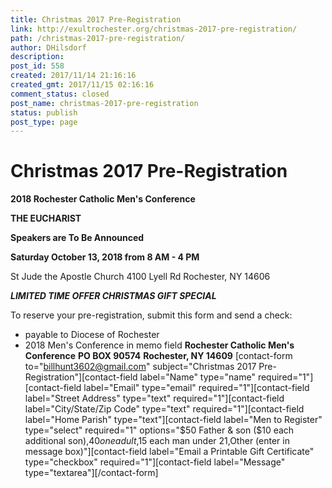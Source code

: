 ```yaml
---
title: Christmas 2017 Pre-Registration
link: http://exultrochester.org/christmas-2017-pre-registration/
path: /christmas-2017-pre-registration/
author: DHilsdorf
description: 
post_id: 558
created: 2017/11/14 21:16:16
created_gmt: 2017/11/15 02:16:16
comment_status: closed
post_name: christmas-2017-pre-registration
status: publish
post_type: page
---
```


# Christmas 2017 Pre-Registration

**2018 Rochester Catholic Men's Conference**

**THE EUCHARIST**

**Speakers are To Be Announced**

**Saturday October 13, 2018 from 8 AM - 4 PM**

St Jude the Apostle Church 4100 Lyell Rd Rochester, NY 14606 

*****LIMITED TIME OFFER CHRISTMAS GIFT SPECIAL*****

To reserve your pre-registration, submit this form and send a check: 

  * payable to Diocese of Rochester
  * 2018 Men's Conference in memo field
**Rochester Catholic Men's Conference** **PO BOX 90574** **Rochester, NY 14609** [contact-form to="billhunt3602@gmail.com" subject="Christmas 2017 Pre-Registration"][contact-field label="Name" type="name" required="1"][contact-field label="Email" type="email" required="1"][contact-field label="Street Address" type="text" required="1"][contact-field label="City/State/Zip Code" type="text" required="1"][contact-field label="Home Parish" type="text"][contact-field label="Men to Register" type="select" required="1" options="$50 Father & son ($10 each additional son),$40 one adult,$15 each man under 21,Other (enter in message box)"][contact-field label="Email a Printable Gift Certificate" type="checkbox" required="1"][contact-field label="Message" type="textarea"][/contact-form]
